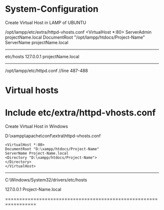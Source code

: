 # System-Configuration

Create Virtual Host in LAMP of UBUNTU

/opt/lampp/etc/extra/httpd-vhosts.conf
  <VirtualHost *:80>
  ServerAdmin projectName.local
  DocumentRoot "/opt/lampp/htdocs/Project-Name"
  ServerName projectName.local
  </VirtualHost>

---------------
 etc/hosts
 127.0.0.1	projectName.local
 
 --------------
 /opt/lampp/etc/httpd.conf      //line 487-488
   # Virtual hosts
   Include etc/extra/httpd-vhosts.conf
 =================================================================
 
 Create Virtual Host in Windows

D:\xampp\apache\conf\extra\httpd-vhosts.conf

    <VirtualHost *:80>
    DocumentRoot "D:\xampp/htdocs/Project-Name"
    ServerName Project-Name.local
    <Directory "D:\xampp/htdocs/Project-Name">
    </Directory>
    </VirtualHost>
    
----------------------------------------------

C:\Windows/System32/drivers/etc/hosts

127.0.0.1  Project-Name.local

=================================================================
